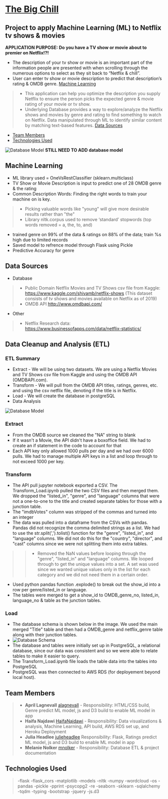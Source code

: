 # [The Big Chill](https://the-big-chill.herokuapp.com/)

## Project to apply Machine Learning (ML) to Netflix tv shows & movies
**APPLICATION PURPOSE: Do you have a TV show or movie about to premier on Netflix!?!**  
- The description of your tv show or movie is an important part of the information people are presented with when scrolling through the numerous options to select as they sit back to “Netflix & chill”.
- User can enter tv show or movie description to predict that description’s rating & OMDB genre. [Machine Learning](#machine-learning)
>- This application can help you optimize the description you supply Netflix to ensure the person picks the expected genre & movie rating of your movie or tv show.
>- Underlying Database provides a way to explore/analyze the Netflix shows and movies by genre and rating to find something to watch on Netflix.  Data manipulated through ML to identify similar content by matching text-based features. [Data Sources](#data-sources)
- [Team Members](#team-members)
- [Technologies Used](#technologies-used)

![Database Model](static/images/Database_Model.png)    **STILL NEED TO ADD database model**

## **Machine Learning**
- ML library used = OneVsRestClassifier (sklearn.multiclass)
- TV Show or Movie Description is input to predict one of 28 OMDB genre & the rating
- Common Description Words:  Finding the right words to train your machine on is key. 
>- Picking valuable words like "young" will give more desirable results rather than "the"
>- Library nltk.corpus used to remove ‘standard’ stopwords (top words removed = a, the, to, and)
- trained genre on 99% of the data & ratings on 88% of the data; train %s high due to limited records
- Saved model to refrence model through Flask using Pickle
- Predictive Accuracy for genre

## **Data Sources**
- Database
>- Public Domain Netflix Movies and TV Shows csv file from Kaggle: https://www.kaggle.com/shivamb/netflix-shows (This dataset consists of tv shows and movies available on Netflix as of 2019)
>- OMDB API http://www.omdbapi.com/
- Other
>- Netflix Research data: https://www.businessofapps.com/data/netflix-statistics/

## **Data Cleanup and Analysis (ETL)**
### ETL Summary
- Extract - We will be using two datasets. We are using a Netflix Movies and TV Shows csv file from Kaggle and using the OMDB API (OMDBAPI.com).
- Transform -  We will pull from the OMDB API titles, ratings, genres, etc. and using the csv netflix file, denoting if the title is in Netflix.
- Load - We will create the database in postgreSQL
- Data Analysis

![Database Model](static/image/Database_Model.png) 

### **E**xtract
- From the OMDB source we cleaned the "NA" string to blank
- If it wasn't a Movie, the API didn't have a boxoffice field. We had to create an if statement in the code to account for that
- Each API key only allowed 1000 pulls per day and we had over 6000 pulls. We had to manage multiple API keys in a list and loop through to not exceed 1000 per key. 

### **T**ransform
- The API pull jupyter notebook exported a CSV. The Transform_Load.ipynb pulled the two CSV files and then merged them. We dropped the "listed_in", "genre", and "language" columns that were not a one-to-one to the title and created separate tables for those with a junction table.
- The "imdbVotes" column was stripped of the commas and turned into an integer 
- The data was pulled into a dataframe from the CSVs with pandas. Pandas did not recognize the comma delimited strings as a list. We had to use the str.split(',').tolist() function for the "genre", "listed_in", and "language" columns. We did not do this for the "country", "director", and "cast" columns since we were not splitting them into extra tables. 
>>- Removed the NaN values before looping through the "genre", "listed_in" and "language" columns. We looped through to get the unique values into a set. A set was used since we wanted unique values only in the list for each category and we did not need them in a certain order.
- Used python pandas function .explode() to break out the show_id into a row per genre/listed_in or language.
- The tables were merged to get a show_id to OMDB_genre_no, listed_in, language_no & table as the junction tables.

### **L**oad
- The database schema is shown below in the image. We used the main merged "Title" table and then had a OMDB_genre and netflix_genre table along with their junction tables. 
- ![Database Schema](static/images/database_schema.png)
- The database and tables were initially set up in PostgreSQL, a relational database, since our data was consistent and so we were able to relate tables to make it easier to query.
- The Transform_Load.ipynb file loads the table data into the tables into PostgreSQL
- PostgreSQL was then connected to AWS RDS (for deployement beyond local host).

## **Team Members**
>- **April Lagnevall** [alagnevall](https://github.com/alagnevall)  - Responsibility: HTML/CSS build, Genre predict ML model, js and D3 build to enable ML model in app
>- **Haifa Najdawi** [HaifaNajdawi](https://github.com/HaifaNajdawi)  - Responsibility: Data visualizations & analysis, Machine Learning, API build, AWS RDS set up, and Heroku Deployment
>- **Julia Headlee**  [julieheadlee](https://github.com/julieheadlee) Responsibility: Flask, Ratings predict ML model, js and D3 build to enable ML model in app
>- **Melanie Nolker** [mnolker](https://github.com/mnolker) - Responsibility: Database ETL & project documentation

## **Technologies Used**
>-flask
>-flask_cors
>-matplotlib
>-models
>-nltk
>-numpy
>-wordcloud
>-os
>-pandas
>-pickle
>-pprint
>-psycopg2
>-re
>-seaborn
>-sklearn
>-sqlalchemy
>-tqdm
>-typing
>-bootstrap
>-jquery
>-js.d3
